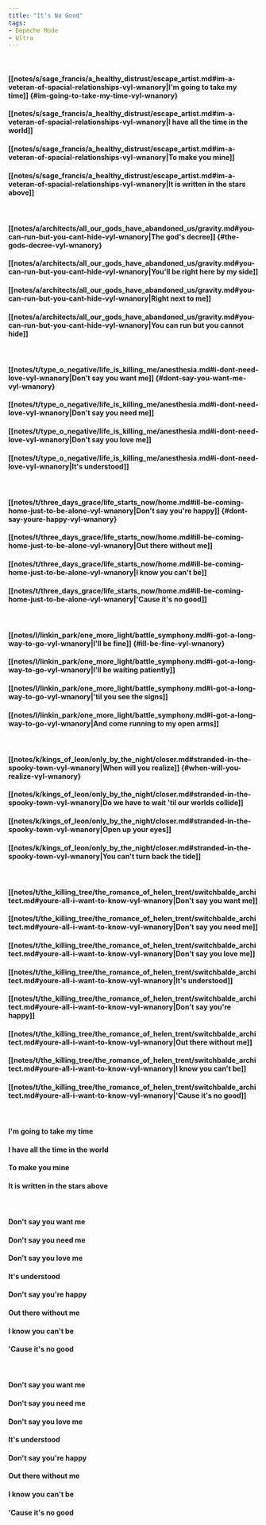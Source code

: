 ```yaml
---
title: "It’s No Good"
tags:
- Depeche Mode
- Ultra
---
```

&nbsp;
#### [[notes/s/sage_francis/a_healthy_distrust/escape_artist.md#im-a-veteran-of-spacial-relationships-vyl-wnanory|I'm going to take my time]] {#im-going-to-take-my-time-vyl-wnanory}
#### [[notes/s/sage_francis/a_healthy_distrust/escape_artist.md#im-a-veteran-of-spacial-relationships-vyl-wnanory|I have all the time in the world]]
#### [[notes/s/sage_francis/a_healthy_distrust/escape_artist.md#im-a-veteran-of-spacial-relationships-vyl-wnanory|To make you mine]]
#### [[notes/s/sage_francis/a_healthy_distrust/escape_artist.md#im-a-veteran-of-spacial-relationships-vyl-wnanory|It is written in the stars above]]
&nbsp;
#### [[notes/a/architects/all_our_gods_have_abandoned_us/gravity.md#you-can-run-but-you-cant-hide-vyl-wnanory|The god's decree]] {#the-gods-decree-vyl-wnanory}
#### [[notes/a/architects/all_our_gods_have_abandoned_us/gravity.md#you-can-run-but-you-cant-hide-vyl-wnanory|You'll be right here by my side]]
#### [[notes/a/architects/all_our_gods_have_abandoned_us/gravity.md#you-can-run-but-you-cant-hide-vyl-wnanory|Right next to me]]
#### [[notes/a/architects/all_our_gods_have_abandoned_us/gravity.md#you-can-run-but-you-cant-hide-vyl-wnanory|You can run but you cannot hide]]
&nbsp;
#### [[notes/t/type_o_negative/life_is_killing_me/anesthesia.md#i-dont-need-love-vyl-wnanory|Don't say you want me]] {#dont-say-you-want-me-vyl-wnanory}
#### [[notes/t/type_o_negative/life_is_killing_me/anesthesia.md#i-dont-need-love-vyl-wnanory|Don't say you need me]]
#### [[notes/t/type_o_negative/life_is_killing_me/anesthesia.md#i-dont-need-love-vyl-wnanory|Don't say you love me]]
#### [[notes/t/type_o_negative/life_is_killing_me/anesthesia.md#i-dont-need-love-vyl-wnanory|It's understood]]
&nbsp;
#### [[notes/t/three_days_grace/life_starts_now/home.md#ill-be-coming-home-just-to-be-alone-vyl-wnanory|Don't say you're happy]] {#dont-say-youre-happy-vyl-wnanory}
#### [[notes/t/three_days_grace/life_starts_now/home.md#ill-be-coming-home-just-to-be-alone-vyl-wnanory|Out there without me]]
#### [[notes/t/three_days_grace/life_starts_now/home.md#ill-be-coming-home-just-to-be-alone-vyl-wnanory|I know you can't be]]
#### [[notes/t/three_days_grace/life_starts_now/home.md#ill-be-coming-home-just-to-be-alone-vyl-wnanory|'Cause it's no good]]
&nbsp;
#### [[notes/l/linkin_park/one_more_light/battle_symphony.md#i-got-a-long-way-to-go-vyl-wnanory|I'll be fine]] {#ill-be-fine-vyl-wnanory}
#### [[notes/l/linkin_park/one_more_light/battle_symphony.md#i-got-a-long-way-to-go-vyl-wnanory|I'll be waiting patiently]]
#### [[notes/l/linkin_park/one_more_light/battle_symphony.md#i-got-a-long-way-to-go-vyl-wnanory|'til you see the signs]]
#### [[notes/l/linkin_park/one_more_light/battle_symphony.md#i-got-a-long-way-to-go-vyl-wnanory|And come running to my open arms]]
&nbsp;
#### [[notes/k/kings_of_leon/only_by_the_night/closer.md#stranded-in-the-spooky-town-vyl-wnanory|When will you realize]] {#when-will-you-realize-vyl-wnanory}
#### [[notes/k/kings_of_leon/only_by_the_night/closer.md#stranded-in-the-spooky-town-vyl-wnanory|Do we have to wait 'til our worlds collide]]
#### [[notes/k/kings_of_leon/only_by_the_night/closer.md#stranded-in-the-spooky-town-vyl-wnanory|Open up your eyes]]
#### [[notes/k/kings_of_leon/only_by_the_night/closer.md#stranded-in-the-spooky-town-vyl-wnanory|You can't turn back the tide]]
&nbsp;
#### [[notes/t/the_killing_tree/the_romance_of_helen_trent/switchbalde_architect.md#youre-all-i-want-to-know-vyl-wnanory|Don't say you want me]]
#### [[notes/t/the_killing_tree/the_romance_of_helen_trent/switchbalde_architect.md#youre-all-i-want-to-know-vyl-wnanory|Don't say you need me]]
#### [[notes/t/the_killing_tree/the_romance_of_helen_trent/switchbalde_architect.md#youre-all-i-want-to-know-vyl-wnanory|Don't say you love me]]
#### [[notes/t/the_killing_tree/the_romance_of_helen_trent/switchbalde_architect.md#youre-all-i-want-to-know-vyl-wnanory|It's understood]]
#### [[notes/t/the_killing_tree/the_romance_of_helen_trent/switchbalde_architect.md#youre-all-i-want-to-know-vyl-wnanory|Don't say you're happy]]
#### [[notes/t/the_killing_tree/the_romance_of_helen_trent/switchbalde_architect.md#youre-all-i-want-to-know-vyl-wnanory|Out there without me]]
#### [[notes/t/the_killing_tree/the_romance_of_helen_trent/switchbalde_architect.md#youre-all-i-want-to-know-vyl-wnanory|I know you can't be]]
#### [[notes/t/the_killing_tree/the_romance_of_helen_trent/switchbalde_architect.md#youre-all-i-want-to-know-vyl-wnanory|'Cause it's no good]]
&nbsp;
#### I'm going to take my time
#### I have all the time in the world
#### To make you mine
#### It is written in the stars above
&nbsp;
#### Don't say you want me
#### Don't say you need me
#### Don't say you love me
#### It's understood
#### Don't say you're happy
#### Out there without me
#### I know you can't be
#### 'Cause it's no good
&nbsp;
#### Don't say you want me
#### Don't say you need me
#### Don't say you love me
#### It's understood
#### Don't say you're happy
#### Out there without me
#### I know you can't be
#### 'Cause it's no good
